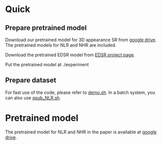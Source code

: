 # Quick
## Prepare pretrained model
Download our pretrained model for 3D appearance SR from [google drive](https://drive.google.com/drive/folders/1_MjdHD8GHrZv37p9_vd2sgUB1T787RhC?usp=sharing). The pretrained models for NLR and NHR are included.

Download the pretrained EDSR model from [EDSR project page](https://github.com/thstkdgus35/EDSR-PyTorch).

Put the pretrained model at ./experiment
## Prepare dataset
For fast use of the code, please refer to [demo.sh](./code/scripts/demo.sh). In a batch system, you can also use [qsub_NLR.sh](./code/scripts/qsub_NLR.sh).

# Pretrained model
The pretrained model for NLR and NHR in the paper is available at [google drive](https://drive.google.com/drive/folders/1_MjdHD8GHrZv37p9_vd2sgUB1T787RhC?usp=sharing).
